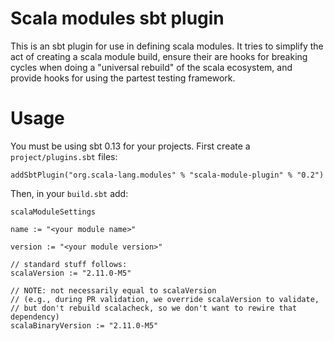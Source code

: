 # Scala modules sbt plugin
This is an sbt plugin for use in defining scala modules.  It tries to simplify the act of creating
a scala module build, ensure their are hooks for breaking cycles when doing a "universal rebuild" of the scala ecosystem, and
provide hooks for using the partest testing framework.


# Usage

You must be using sbt 0.13 for your projects.  First create a `project/plugins.sbt` files:

    addSbtPlugin("org.scala-lang.modules" % "scala-module-plugin" % "0.2")

Then, in your `build.sbt` add:

    scalaModuleSettings
    
    name := "<your module name>"
    
    version := "<your module version>"
    
    // standard stuff follows:
    scalaVersion := "2.11.0-M5"
    
    // NOTE: not necessarily equal to scalaVersion
    // (e.g., during PR validation, we override scalaVersion to validate,
    // but don't rebuild scalacheck, so we don't want to rewire that dependency)
    scalaBinaryVersion := "2.11.0-M5"
